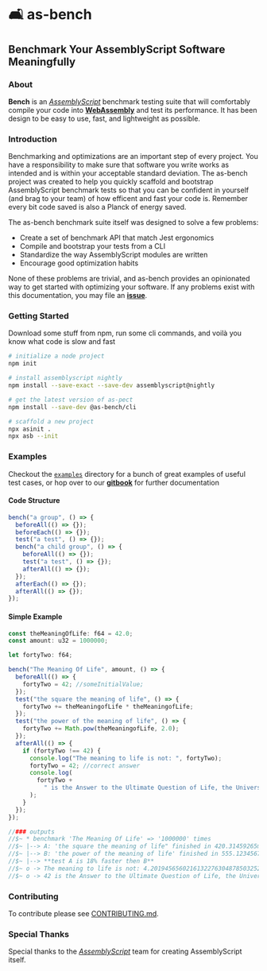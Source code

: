 # 🛋️ as-bench

## Benchmark Your AssemblyScript Software Meaningfully

### About

**Bench** is an [_AssemblyScript_](https://github.com/AssemblyScript/assemblyscript) benchmark testing suite that will comfortably compile your code into [**WebAssembly**](http://webassembly.org) and test its performance. It has been design to be easy to use, fast, and lightweight as possible.

### Introduction

Benchmarking and optimizations are an important step of every project. You have a responsibility to make sure that software you write works as intended and is within your acceptable standard deviation. The as-bench project was created to help you quickly scaffold and bootstrap AssemblyScript benchmark tests so that you can be confident in yourself (and brag to your team) of how efficent and fast your code is. Remember every bit code saved is also a Planck of energy saved.

The as-bench benchmark suite itself was designed to solve a few problems:

- Create a set of benchmark API that match Jest ergonomics
- Compile and bootstrap your tests from a CLI
- Standardize the way AssemblyScript modules are written
- Encourage good optimization habits

None of these problems are trivial, and as-bench provides an opinionated way to get started with optimizing your software.
If any problems exist with this documentation, you may file an [**issue**](https://github.com/jtenner/as-bench/issues/new).

### Getting Started

Download some stuff from npm, run some cli commands, and voilà you know what code is slow and fast

```sh
# initialize a node project
npm init

# install assemblyscript nightly
npm install --save-exact --save-dev assemblyscript@nightly

# get the latest version of as-pect
npm install --save-dev @as-bench/cli

# scaffold a new project
npx asinit .
npx asb --init
```

### Examples

Checkout the [`examples`](./examples) directory for a bunch of great examples of useful test cases, or hop over to our [**gitbook**](https://github.com/jtenner/as-bench) for further documentation

#### Code Structure

```ts
bench("a group", () => {
  beforeAll(() => {});
  beforeEach(() => {});
  test("a test", () => {});
  bench("a child group", () => {
    beforeAll(() => {});
    test("a test", () => {});
    afterAll(() => {});
  });
  afterEach(() => {});
  afterAll(() => {});
});
```

#### Simple Example

```ts
const theMeaningOfLife: f64 = 42.0;
const amount: u32 = 1000000;

let fortyTwo: f64;

bench("The Meaning Of Life", amount, () => {
  beforeAll(() => {
    fortyTwo = 42; //someInitialValue;
  });
  test("the square the meaning of life", () => {
    fortyTwo += theMeaningofLife * theMeaningofLife;
  });
  test("the power of the meaning of life", () => {
    fortyTwo += Math.pow(theMeaningofLife, 2.0);
  });
  afterAll(() => {
    if (fortyTwo !== 42) {
      console.log("The meaning to life is not: ", fortyTwo);
      fortyTwo = 42; //correct answer
      console.log(
        fortyTwo +
          " is the Answer to the Ultimate Question of Life, the Universe and Everything."
      );
    }
  });
});

//### outputs
//$~ * benchmark 'The Meaning Of Life' => '1000000' times
//$~ |--> A: 'the square the meaning of life" finished in 420.31459265ms @ 1234ops/ms
//$~ |--> B: 'the power of the meaning of life' finished in 555.123456789ms @ 1111ops/ms
//$~ |--> **test A is 18% faster then B**
//$~ o -> The meaning to life is not: 4.201945656021613227630487850325243748596838e42
//$~ o -> 42 is the Answer to the Ultimate Question of Life, the Universe and Everything.
```

### Contributing

To contribute please see [CONTRIBUTING.md](./CONTRIBUTING.md).

### Special Thanks

Special thanks to the [_AssemblyScript_](https://github.com/AssemblyScript/assemblyscript) team for creating AssemblyScript itself.
